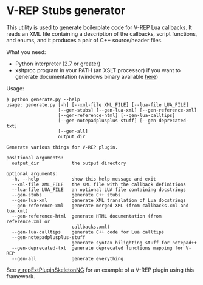 # V-REP Stubs generator

This utility is used to generate boilerplate code for V-REP Lua callbacks.
It reads an XML file containing a description of the callbacks, script
functions, and enums, and it produces a pair of C++ source/header files.

What you need:
- Python interpreter (2.7 or greater)
- xsltproc program in your PATH (an XSLT processor) if you want to generate documentation (windows binary available [here](https://github.com/fferri/xsltproc-win/raw/master/xsltproc-win.zip))

Usage:

```text
$ python generate.py --help
usage: generate.py [-h] [--xml-file XML_FILE] [--lua-file LUA_FILE]
                   [--gen-stubs] [--gen-lua-xml] [--gen-reference-xml]
                   [--gen-reference-html] [--gen-lua-calltips]
                   [--gen-notepadplusplus-stuff] [--gen-deprecated-txt]
                   [--gen-all]
                   output_dir

Generate various things for V-REP plugin.

positional arguments:
  output_dir            the output directory

optional arguments:
  -h, --help            show this help message and exit
  --xml-file XML_FILE   the XML file with the callback definitions
  --lua-file LUA_FILE   an optional LUA file containing docstrings
  --gen-stubs           generate C++ stubs
  --gen-lua-xml         generate XML translation of Lua docstrings
  --gen-reference-xml   generate merged XML (from callbacks.xml and lua.xml)
  --gen-reference-html  generate HTML documentation (from reference.xml or
                        callbacks.xml)
  --gen-lua-calltips    generate C++ code for Lua calltips
  --gen-notepadplusplus-stuff
                        generate syntax hilighting stuff for notepad++
  --gen-deprecated-txt  generate deprecated functions mapping for V-REP
  --gen-all             generate everything
```

See [v_repExtPluginSkeletonNG](https://github.com/fferri/v_repExtPluginSkeletonNG) for an example of a V-REP plugin using this framework.


